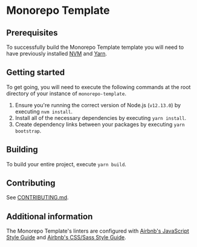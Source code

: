 # Monorepo Template

## Prerequisites

To successfully build the Monorepo Template template you will need to have previously installed [NVM](https://github.com/nvm-sh/nvm#installing-and-updating) and [Yarn](https://yarnpkg.com/getting-started/install).

## Getting started

To get going, you will need to execute the following commands at the root directory of your instance of `monorepo-template`.

1. Ensure you're running the correct version of Node.js (`v12.13.0`) by executing `nvm install`.
2. Install all of the necessary dependencies by executing `yarn install`.
3. Create dependency links between your packages by executing `yarn bootstrap`.

## Building

To build your entire project, execute `yarn build`.

## Contributing

See [CONTRIBUTING.md](https://github.com/DanMad/monorepo-template/blob/main/CONTRIBUTING.md).

## Additional information

The Monorepo Template's linters are configured with [Airbnb's JavaScript Style Guide](https://github.com/airbnb/javascript) and [Airbnb's CSS/Sass Style Guide](https://github.com/airbnb/css).
